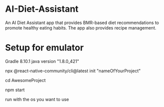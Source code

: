 # AI-Diet-Assistant
An AI Diet Assistant app that provides BMR-based diet recommendations to promote healthy eating habits. The app also provides recipe management.

# Setup for emulator
Gradle 8.10.1
java version "1.8.0_421"

npx @react-native-community/cli@latest init "nameOfYourProject"

cd AwesomeProject

npm start

run with the os you want to use
